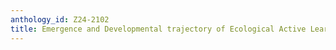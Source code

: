 ```yaml
---
anthology_id: Z24-2102
title: Emergence and Developmental trajectory of Ecological Active Learning
---
```

